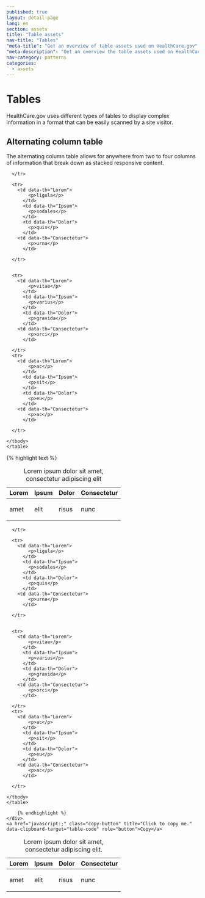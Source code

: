 ```yaml
---
published: true
layout: detail-page
lang: en
section: assets
title: "Table assets"
nav-title: "Tables"
"meta-title": "Get an overview of table assets used on HealthCare.gov"
"meta-description": "Get an overview the table assets used on HealthCare.gov."
nav-category: patterns
categories:
  - assets
---
```


# Tables

<div class="intro">
HealthCare.gov uses different types of tables to display complex information in a format that can be easily scanned by a site visitor.</div>

<div class="hr"></div>

## Alternating column table

The alternating column table allows for anywhere from two to four columns of information that break down as stacked responsive content.

<div class="code-wrapper">
<div class="preview">
<div class="lite-card">
    <table class="content-table">  
    <caption class="table-title">Lorem ipsum dolor sit amet, consectetur adipiscing elit</caption>  
    <thead>
        <tr>      
        <th scope="col">Lorem</th>      
        <th scope="col">Ipsum</th>
        <th scope="col">Dolor</th>      
        <th scope="col">Consectetur</th>
        </tr>
    </thead>
    <tbody>
      <tr>
        <td data-th="Lorem">
            <p>amet</p>
          </td>
          <td data-th="Ipsum">
            <p>elit</p>
          </td>
          <td data-th="Dolor">
            <p>risus</p>
          </td>
        <td data-th="Consectetur">
            <p>nunc</p>
          </td>

      </tr>   
      
      <tr>
        <td data-th="Lorem">
            <p>ligula</p>
          </td>
          <td data-th="Ipsum">
            <p>sodales</p>
          </td>
          <td data-th="Dolor">
            <p>quis</p>
          </td>
        <td data-th="Consectetur">
            <p>urna</p>
          </td>

      </tr>
         

      <tr>
        <td data-th="Lorem">
            <p>vitae</p>
          </td>
          <td data-th="Ipsum">
            <p>varius</p>
          </td>
          <td data-th="Dolor">
            <p>gravida</p>
          </td>
        <td data-th="Consectetur">
            <p>orci</p>
          </td>

      </tr>
      <tr>
        <td data-th="Lorem">
            <p>ac</p>
          </td>
          <td data-th="Ipsum">
            <p>sit</p>
          </td>
          <td data-th="Dolor">
            <p>eu</p>
          </td>
        <td data-th="Consectetur">
            <p>ac</p>
          </td>

      </tr>

    </tbody>
    </table>
  </div>
</div>
<div id="table-code">
		{% highlight text %}
<div>
    <table class="content-table">  
    <caption class="table-title">Lorem ipsum dolor sit amet, consectetur adipiscing elit.</caption>  
    <thead>
        <tr>      
        <th scope="col">Lorem</th>      
        <th scope="col">Ipsum</th>
        <th scope="col">Dolor</th>      
        <th scope="col">Consectetur</th>
        </tr>
    </thead>
    <tbody>
      <tr>
        <td data-th="Lorem">
            <p>amet</p>
          </td>
          <td data-th="Ipsum">
            <p>elit</p>
          </td>
          <td data-th="Dolor">
            <p>risus</p>
          </td>
        <td data-th="Consectetur">
            <p>nunc</p>
          </td>

      </tr>   
      
      <tr>
        <td data-th="Lorem">
            <p>ligula</p>
          </td>
          <td data-th="Ipsum">
            <p>sodales</p>
          </td>
          <td data-th="Dolor">
            <p>quis</p>
          </td>
        <td data-th="Consectetur">
            <p>urna</p>
          </td>

      </tr>
         

      <tr>
        <td data-th="Lorem">
            <p>vitae</p>
          </td>
          <td data-th="Ipsum">
            <p>varius</p>
          </td>
          <td data-th="Dolor">
            <p>gravida</p>
          </td>
        <td data-th="Consectetur">
            <p>orci</p>
          </td>

      </tr>
      <tr>
        <td data-th="Lorem">
            <p>ac</p>
          </td>
          <td data-th="Ipsum">
            <p>sit</p>
          </td>
          <td data-th="Dolor">
            <p>eu</p>
          </td>
        <td data-th="Consectetur">
            <p>ac</p>
          </td>

      </tr>

    </tbody>
    </table>
</div>

        {% endhighlight %}
	</div>
	<a href="javascript:;" class="copy-button" title="Click to copy me." data-clipboard-target="table-code" role="button">Copy</a>
</div>

